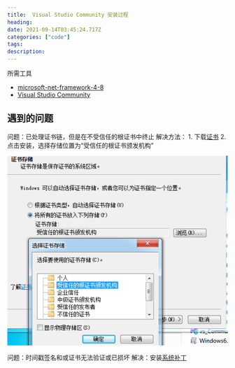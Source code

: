 ```yaml
---
title:  Visual Studio Community 安装过程
heading: 
date: 2021-09-14T03:45:24.717Z
categories: ["code"]
tags: 
description: 
---
```



所需工具
- [microsoft-net-framework-4-8](https://support.microsoft.com/zh-cn/topic/%E9%80%82%E7%94%A8%E4%BA%8E-windows-%E7%9A%84-microsoft-net-framework-4-8-%E8%84%B1%E6%9C%BA%E5%AE%89%E8%A3%85%E7%A8%8B%E5%BA%8F-9d23f658-3b97-68ab-d013-aa3c3e7495e0)
- [Visual Studio Community ](https://visualstudio.microsoft.com/zh-hans/vs/)



## 遇到的问题
问题：已处理证书链，但是在不受信任的根证书中终止
解决方法：
	1. 下载[证书](http://go.microsoft.com/fwlink/?LinkID=747875&clcid=0x409)
	2. 点击安装，选择存储位置为“受信任的根证书颁发机构”

![enter description here](./images/1631591452869.png)

问题：时间戳签名和或证书无法验证或已损坏
解决：安装[系统补丁](https://www.microsoft.com/zh-CN/download/details.aspx?id=39115)